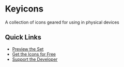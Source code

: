 # Keyicons

A collection of icons geared for using in physical devices

## Quick Links

- [Preview the Set](https://www.figma.com/file/nomxW7uYajZToe0IddZlFX/Keyicons?node-id=0%3A1)
- [Get the Icons for Free](https://github.com/gitatmax/keyicons/releases)
- [Support the Developer](https://github.com/sponsors/gitatmax)
